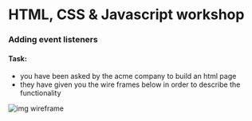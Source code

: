 # HTML, CSS & Javascript workshop 

### Adding event listeners

#### Task:
- you have been asked by the acme company to build an html page
- they have given you the wire frames below in order to describe the functionality

![img wireframe](https://learndotresources.s3.amazonaws.com/workshop/60f2fa78571b180004ca99c5/acme-numbers.png)
